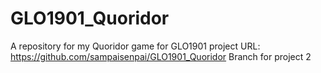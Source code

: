# GLO1901_Quoridor
A repository for my Quoridor game for GLO1901 project
URL: https://github.com/sampaisenpai/GLO1901_Quoridor
Branch for project 2
